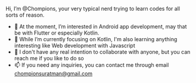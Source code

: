 Hi, I’m @Chompions, your very typical nerd trying to learn codes for all sorts of reason. 

- 👀 At the moment, I’m interested in Android app development, may that be with Flutter or especially Kotlin. 
- 🌱 While I’m currently focusing on Kotlin, I'm also learning anything interesting like Web development with Javascript
- 💞️ I don't have any real intention to collaborate with anyone, but you can reach me if you like to do so 
- 📫 If you need any inquiries, you can contact me through email chompionsuratman@gmail.com
